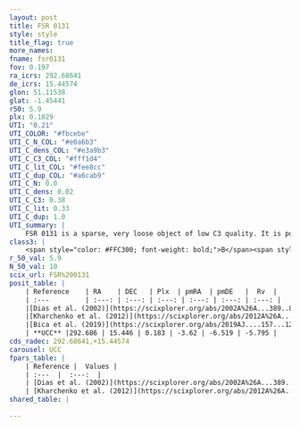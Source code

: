 ```yaml
---
layout: post
title: FSR 0131
style: style
title_flag: true
more_names: 
fname: fsr0131
fov: 0.197
ra_icrs: 292.68641
de_icrs: 15.44574
glon: 51.11538
glat: -1.45441
r50: 5.9
plx: 0.1829
UTI: "0.21"
UTI_COLOR: "#fbcebe"
UTI_C_N_COL: "#e0a6b3"
UTI_C_dens_COL: "#e3a9b3"
UTI_C_C3_COL: "#fff1d4"
UTI_C_lit_COL: "#fee8cc"
UTI_C_dup_COL: "#a6cab9"
UTI_C_N: 0.0
UTI_C_dens: 0.02
UTI_C_C3: 0.38
UTI_C_lit: 0.33
UTI_C_dup: 1.0
UTI_summary: |
    FSR 0131 is a sparse, very loose object of low C3 quality. It is poorly studied in the literature, with no articles listed in the last 6 years.<br><br><span style="color: #99180f; font-weight: bold;">Warning: </span>contains less than 25 stars with <i>P>0.5</i> estimated.
class3: |
    <span style="color: #FFC300; font-weight: bold;">B</span><span style="color: red; font-weight: bold;">C</span>
r_50_val: 5.9
N_50_val: 10
scix_url: FSR%200131
posit_table: |
    | Reference    | RA    | DEC   | Plx  | pmRA  | pmDE   |  Rv  |
    | :---         | :---: | :---: | :---: | :---: | :---: | :---: |
    |[Dias et al. (2002)](https://scixplorer.org/abs/2002A%26A...389..871D) | 292.675 | 15.433 | -- | -2.08 | -2.85 | -- |
    |[Kharchenko et al. (2012)](https://scixplorer.org/abs/2012A%26A...543A.156K) | 292.678 | 15.429 | -- | 2.43 | -5.43 | -- |
    |[Bica et al. (2019)](https://scixplorer.org/abs/2019AJ....157...12B) | 292.676 | 15.429 | -- | -- | -- | -- |
    | **UCC** |292.686 | 15.446 | 0.183 | -3.62 | -6.519 | -5.795 | 
cds_radec: 292.68641,+15.44574
carousel: UCC
fpars_table: |
    | Reference |  Values |
    | :---  |  :---:  |
    | [Dias et al. (2002)](https://scixplorer.org/abs/2002A%26A...389..871D) | `E(B-V)=2.873, Dist=1303.0, Age=6.7` |
    | [Kharchenko et al. (2012)](https://scixplorer.org/abs/2012A%26A...543A.156K) | `e_bv=2.873, distance=1303, log_age=6.7` |
shared_table: |
    
---
```


